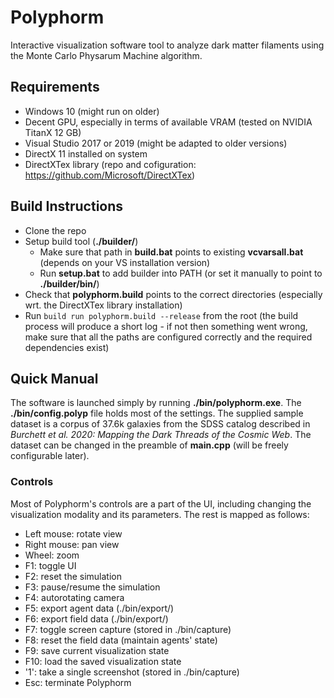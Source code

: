 # Polyphorm
Interactive visualization software tool to analyze dark matter filaments using the Monte Carlo Physarum Machine algorithm.

## Requirements
- Windows 10 (might run on older)
- Decent GPU, especially in terms of available VRAM (tested on NVIDIA TitanX 12 GB)
- Visual Studio 2017 or 2019 (might be adapted to older versions)
- DirectX 11 installed on system
- DirectXTex library (repo and cofiguration: https://github.com/Microsoft/DirectXTex)

## Build Instructions
- Clone the repo
- Setup build tool (**./builder/**)
  - Make sure that path in **build.bat** points to existing **vcvarsall.bat** (depends on your VS installation version)
  - Run **setup.bat** to add builder into PATH (or set it manually to point to **./builder/bin/**)
- Check that **polyphorm.build** points to the correct directories (especially wrt. the DirectXTex library installation)
- Run `build run polyphorm.build --release` from the root (the build process will produce a short log - if not then something went wrong, make sure that all the paths are configured correctly and the required dependencies exist)

## Quick Manual
The software is launched simply by running **./bin/polyphorm.exe**. The **./bin/config.polyp** file holds most of the settings. The supplied sample dataset is a corpus of 37.6k galaxies from the SDSS catalog described in *Burchett et al. 2020: Mapping the Dark Threads of the Cosmic Web*. The dataset can be changed in the preamble of **main.cpp** (will be freely configurable later).

### Controls
Most of Polyphorm's controls are a part of the UI, including changing the visualization modality and its parameters. The rest is mapped as follows:
- Left mouse: rotate view
- Right mouse: pan view
- Wheel: zoom
- F1: toggle UI
- F2: reset the simulation
- F3: pause/resume the simulation
- F4: autorotating camera
- F5: export agent data (./bin/export/)
- F6: export field data (./bin/export/)
- F7: toggle screen capture (stored in ./bin/capture)
- F8: reset the field data (maintain agents' state)
- F9: save current visualization state
- F10: load the saved visualization state
- '1': take a single screenshot (stored in ./bin/capture)
- Esc: terminate Polyphorm
